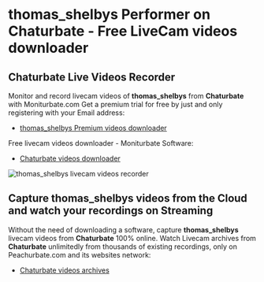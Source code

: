 # thomas_shelbys Performer on Chaturbate - Free LiveCam videos downloader

## Chaturbate Live Videos Recorder

Monitor and record livecam videos of **thomas_shelbys** from **Chaturbate** with Moniturbate.com
Get a premium trial for free by just and only registering with your Email address:
* [thomas_shelbys Premium videos downloader](https://moniturbate.com/request-demo-licence-key.html)

Free livecam videos downloader - Moniturbate Software:
* [Chaturbate videos downloader](https://moniturbate.com/moniturbate-download-software.html)

![thomas_shelbys livecam videos recorder](https://peachurnet.com/templates/moniturbate-software.png)


## Capture thomas_shelbys videos from the Cloud and watch your recordings on Streaming

Without the need of downloading a software, capture **thomas_shelbys** livecam videos from **Chaturbate** 100% online.
Watch Livecam archives from **Chaturbate** unlimitedly from thousands of existing recordings, only on Peachurbate.com and its websites network:
* [Chaturbate videos archives](https://peachurnet.com/)